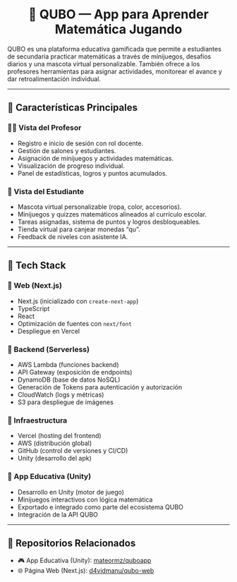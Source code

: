 <h1 align="center">🧠 QUBO — App para Aprender Matemática Jugando</h1>

QUBO es una plataforma educativa gamificada que permite a estudiantes de secundaria practicar matemáticas a través de minijuegos, desafíos diarios y una mascota virtual personalizable. También ofrece a los profesores herramientas para asignar actividades, monitorear el avance y dar retroalimentación individual.

---

## 🚀 Características Principales

### 👨‍🏫 Vista del Profesor
- Registro e inicio de sesión con rol docente.
- Gestión de salones y estudiantes.
- Asignación de minijuegos y actividades matemáticas.
- Visualización de progreso individual.
- Panel de estadísticas, logros y puntos acumulados.

### 👦 Vista del Estudiante
- Mascota virtual personalizable (ropa, color, accesorios).
- Minijuegos y quizzes matemáticos alineados al currículo escolar.
- Tareas asignadas, sistema de puntos y logros desbloqueables.
- Tienda virtual para canjear monedas “qu”.
- Feedback de niveles con asistente IA.

---

## 🧱 Tech Stack

### 🔹 Web (Next.js)
- Next.js (inicializado con `create-next-app`)
- TypeScript
- React
- Optimización de fuentes con `next/font`
- Despliegue en Vercel

### 🔹 Backend (Serverless)
- AWS Lambda (funciones backend)
- API Gateway (exposición de endpoints)
- DynamoDB (base de datos NoSQL)
- Generación de Tokens para autenticación y autorización
- CloudWatch (logs y métricas)
- S3 para despliegue de imágenes

### 🔹 Infraestructura
- Vercel (hosting del frontend)
- AWS (distribución global)
- GitHub (control de versiones y CI/CD)
- Unity (desarrollo del apk)

### 🔹 App Educativa (Unity)
- Desarrollo en Unity (motor de juego)
- Minijuegos interactivos con lógica matemática
- Exportado e integrado como parte del ecosistema QUBO
- Integración de la API QUBO

---

## 🔗 Repositorios Relacionados

- 🎮 App Educativa (Unity): [mateormz/quboapp](https://github.com/mateormz/quboapp)
- 🌐 Página Web (Next.js): [d4vidmanu/qubo-web](https://github.com/d4vidmanu/qubo-web)
